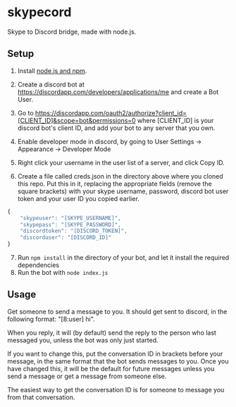 # skypecord

Skype to Discord bridge, made with node.js.

## Setup
1. Install [node.js and npm](https://nodejs.org/en/).
2. Create a discord bot at https://discordapp.com/developers/applications/me and create a Bot User.
3. Go to https://discordapp.com/oauth2/authorize?client_id=[CLIENT_ID]&scope=bot&permissions=0 where [CLIENT_ID] is your discord bot's client ID, and add your bot to any server that you own.
4. Enable developer mode in discord, by going to User Settings -> Appearance -> Developer Mode
5. Right click your username in the user list of a server, and click Copy ID.

6. Create a file called creds.json in the directory above where you cloned this repo.
Put this in it, replacing the appropriate fields (remove the square brackets) with your skype username, password, discord bot user token and your user ID you copied earlier.

```javascript
{
	"skypeuser": "[SKYPE_USERNAME]",
	"skypepass": "[SKYPE_PASSWORD]",
	"discordtoken": "[DISCORD_TOKEN]",
	"discorduser": "[DISCORD_ID]"
}
```

7. Run `npm install` in the directory of your bot, and let it install the required dependencies
8. Run the bot with `node index.js`

## Usage
Get someone to send a message to you. It should get sent to discord, in the following format: "[8:user] hi".

When you reply, it will (by default) send the reply to the person who last messaged you, unless the bot was only just started.

If you want to change this, put the conversation ID in brackets before your message, in the same format that the bot sends messages to you. Once you have changed this, it will be the default for future messages unless you send a message or get a message from someone else.

The easiest way to get the conversation ID is for someone to message you from that conversation.
